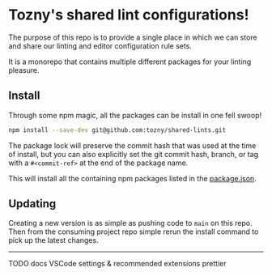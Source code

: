 # Tozny's shared lint configurations!

The purpose of this repo is to provide a single place in which we can store and share our linting and
editor configuration rule sets.

It is a monorepo that contains multiple different packages for your linting pleasure.

## Install
Through some npm magic, all the packages can be install in one fell swoop!
```sh
npm install --save-dev git@github.com:tozny/shared-lints.git
```

The package lock will preserve the commit hash that was used at the time of install, but you can also explicitly set the git commit hash, branch, or tag with a `#<commit-ref>` at the end of the package name.

This will install all the containing npm packages listed in the [package.json](./package.json).

## Updating
Creating a new version is as simple as pushing code to `main` on this repo. Then from the consuming project repo simple rerun the install command to pick up the latest changes.

---

TODO docs
VSCode settings & recommended extensions
prettier
